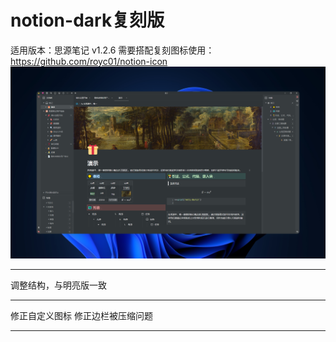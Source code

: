 # notion-dark复刻版
适用版本：思源笔记 v1.2.6 
需要搭配复刻图标使用：https://github.com/royc01/notion-icon
![preview](https://raw.githubusercontent.com/royc01/notion-dark/main/preview.png)
*********
调整结构，与明亮版一致
*********
修正自定义图标
修正边栏被压缩问题
*********
